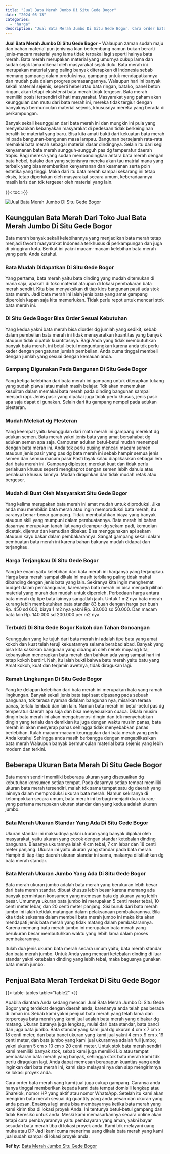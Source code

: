 ```yaml
---
title: "Jual Bata Merah Jumbo Di Situ Gede Bogor"
date: "2024-05-13"
categories: 
  - "harga"
description: "Jual Bata Merah Jumbo Di Situ Gede Bogor. Cara order bata merah yang kami jual juga cukup gampang. Caranya anda hanya tinggal memberikan kepada kami data tem..."
---
```


**Jual Bata Merah Jumbo Di Situ Gede Bogor** – Walaupun zaman sudah maju dan bahan material pun jenisnya kian berkembang namun bukan berarti jenis-macam material yang lama tidak terpakai lagi seperti halnya bata merah. Bata merah merupakan material yang umurnya cukup lama dan sudah sejak lama dikenal oleh masyarakat sejak dulu. Bata merah ini merupakan material yang paling banyak diterapkan di Indonesia sebab memang gampang dalam produksinya, gampang untuk mendapatkannya dan mudah pula dalam progres pemasangannya. Walaupun hari ini banyak sekali material sejenis, seperti hebel atau bata ringan, batako, panel beton ringan, akan tetapi eksistensi bata merah tidak tergeser. Bata merah memiliki posisi tersendiri di hati masyarakat. Masyarakat yang paham akan keunggulan dan mutu dari bata merah ini, mereka tidak tergiur dengan banyaknya bermunculan material sejenis, khususnya mereka yang berada di perkampungan.

Banyak sekali keunggulan dari bata merah ini dan mungkin ini pula yang menyebabkan kebanyakan masyarakat di pedesaan tidak berkeinginan beralih ke material yang baru. Bisa kita amati bukti dari kekuatan bata merah ini pada bangunan-bangunan masa lampau. Bangunan bersejarah rata-rata memakai bata merah sebagai material dasar dindingnya. Selain itu dari segi kenyamanan bata merah sungguh-sungguh pas dg temperatur daerah tropis. Bagi mereka yang sudah membandingkan antara bata merah dengan bata hebel, batako dan yang sejenisnya mereka akan tau matrial mana yang terbaik yang bisa memberikan kenyamanan dan keamanan serta poin estetika yang tinggi. Maka dari itu bata merah sampai sekarang ini tetap eksis, tetap diperlukan oleh masyarakat secara umum, keberadaannya masih laris dan tdk tergeser oleh material yang lain.

{{< toc >}}

![Jual Bata Merah Jumbo Di Situ Gede Bogor](/images/jual-bata-merah-28.png)

## Keunggulan Bata Merah Dari Toko Jual Bata Merah Jumbo Di Situ Gede Bogor

Bata merah banyak sekali kelebihannya yang menjadikan bata merah tetap menjadi favorit masyarakat Indonesia terkhusus di perkampungan dan juga di pinggiran kota. Berikut ini yakni macam-macam kelebihan bata merah yang perlu Anda ketahui.

### Bata Mudah Didapatkan Di Situ Gede Bogor

Yang pertama, bata merah yaitu bata dinding yang mudah ditemukan di mana saja, apakah di toko material ataupun di lokasi pembakaran bata merah sendiri. Kita bisa menyaksikan di tiap kios bangunan pasti ada stok bata merah. Jadi bata merah ini ialah jenis bata yang amat gampang diperoleh kapan saja kita memerlukan. Tidak perlu repot untuk mencari stok bata merah ini.

### Di Situ Gede Bogor Bisa Order Sesuai Kebutuhan

Yang kedua yakni bata merah bisa diorder dg jumlah yang sedikit, sebab dalam pembelian bata merah ini tidak mensyaratkan kuantitas yang banyak ataupun tidak dipatok kuantitasnya. Bagi Anda yang tidak membutuhkan banyak bata merah, ini betul-betul menguntungkan karena anda tdk perlu keder dengan pengaturan jumlah pembelian. Anda cuma tinggal membeli dengan jumlah yang sesuai dengan kemauan anda.

### Gampang Digunakan Pada Bangunan Di Situ Gede Bogor

Yang ketiga kelebihan dari bata merah ini gampang untuk diterapkan tukang yang sudah piawai atau malah masih belajar. Tdk akan menemukan kesulitan dalam memakai bata merah pada dinding bangunan sampai menjadi rapi. Jenis pasir yang dipakai juga tidak perlu khusus, jenis pasir apa saja dapat di gunakan. Selain dari itu gampang nempel pada adukan plesteran.

### Mudah Melekat dg Plesteran

Yang keempat yaitu keunggulan dari mata merah ini gampang merekat dg adukan semen. Bata merah yakni jenis bata yang amat bersahabat dg adukan semen apa saja. Campuran adukan betul-betul mudah menempel dengan bata merah ini. Anda tdk perlu pusing mencari macam semen ataupun jenis pasir yang pas dg bata merah ini sebab hampir semua jenis semen dan semua macam pasir Pasti layak kalau diaplikasikan sebagai lem dari bata merah ini. Gampang diplester, merekat kuat dan tidak perlu perlakuan khusus seperti mengkaprot dengan semen lebih dahulu atau perlakuan khusus lainnya. Mudah dirapihkan dan tidak mudah retak atau bergeser.

### Mudah di Buat Oleh Masyarakat Situ Gede Bogor

Yang kelima merupakan bata merah ini amat mudah untuk diproduksi. Jika anda mau membikin bata merah atau ingin memproduksi bata merah, itu caranya benar-benar gampang. Tidak membutuhkan biaya yang banyak ataupun skill yang mumpuni dalam pembuatannya. Bata merah ini bahan dasarnya merupakan tanah liat yang dicampur dg sekam padi, kemudian dicetak, dijemur dan kemudian dibakar. Bisa menggunakan api sekam ataupun kayu bakar dalam pembakarannya. Sangat gampang sekali dalam pembuatan bata merah ini karena bahan bakunya mudah didapat dan terjangkau.

### Harga Terjangkau Di Situ Gede Bogor

Yang ke enam yaitu kelebihan dari bata merah ini harganya yang terjangkau. Harga bata merah sampai dikala ini masih terbilang paling tidak mahal dibanding dengan jenis bata yang lain. Sekiranya kita ingin menghemat budget dalam pembangunan, karenanya bata merah ini bisa menjadi pilihan material yang murah dan mudah untuk diperoleh. Perbedaan harga antara bata merah dg tipe bata lainnya sangatlah jauh. Untuk 1 m2 nya bata merah kurang lebih membutuhkan bata standar 83 buah dengan harga per buah Rp. 450 sd 600, biaya 1 m2 nya yakni Rp. 33.000 sd 50.000. Dan macam bata lain Rp. 140.000 sd 200.000 per m2 nya.

### Terbukti Di Situ Gede Bogor Kokoh dan Tahan Goncangan

Keunggulan yang ke tujuh dari bata merah ini adalah tipe bata yang amat kokoh dan kuat telah teruji kekuatannya selama berabad abad. Banyak yang bisa kita saksikan bangunan yang dibangun oleh nenek moyang kita, kebanyakan menerapkan bata merah dan bahkan ada yang sampai hari ini tetap kokoh berdiri. Nah, itu ialah bukti bahwa batu merah yaitu batu yang Amat kokoh, kuat dan terjamin awetnya, tidak diragukan lagi.

### Ramah Lingkungan Di Situ Gede Bogor

Yang ke delapan kelebihan dari bata merah ini merupakan bata yang ramah lingkungan. Banyak sekali jenis bata tapi saat dipasang pada sebuah bangunan, tdk terasa nyaman didalam bangunan nya, misalkan terasa panas, terlalu lembab dan lain lain. Namun bata merah ini betul-betul pas dg temperatur daerah apa saja dan bisa menyesuaikan cuaca. Dikala musim dingin bata merah ini akan mengabsorpsi dingin dan tdk menyebabkan dingin yang terlalu dan demikian itu juga dengan waktu musim panas, bata merah ini akan menyerap panas sehingga tidak menyebabkan panas berlebihan. Itulah macam-macam keunggulan dari bata merah yang perlu Anda ketahui Sehingga anda masih berbangga dengan mengaplikasikan bata merah Walaupun banyak bermunculan material bata sejenis yang lebih modern dan terkini.

## Beberapa Ukuran Bata Merah Di Situ Gede Bogor

Bata merah sendiri memiliki beberapa ukuran yang disesuaikan dg kebutuhan konsumen setiap tempat. Pada dasarnya setiap tempat memiliki ukuran bata merah tersendiri, malah tdk sama tempat satu dg daerah yang lainnya dalam memproduksi ukuran bata merah. Namun sekiranya di kelompokkan secara umum, bata merah ini terbagi menjadi dua ukuran; yang pertama merupakan ukuran standar dan yang kedua adalah ukuran jumbo.

### Bata Merah Ukuran Standar Yang Ada Di Situ Gede Bogor

Ukuran standar ini maksudnya yakni ukuran yang banyak dipakai oleh masyarakat, yaitu ukuran yang cocok dengan standar ketebalan dinding bangunan. Biasanya ukurannya ialah 4 cm tebal, 7 cm lebar dan 18 centi meter panjang. Ukuran ini yaitu ukuran yang standar pada bata merah. Hampir di tiap-tiap daerah ukuran standar ini sama, makanya diistilahkan dg bata merah standar.

### Bata Merah Ukuran Jumbo Yang Ada Di Situ Gede Bogor

Bata merah ukuran jumbo adalah bata merah yang berukuran lebih besar dari bata merah standar. dibuat khusus lebih besar karena memang ada banyak permintaan konsumen yang memesan bata dg ukuran yang lebih besar. Umumnya ukuran bata jumbo ini merupakan 5 centi meter tebal, 10 centi meter lebar, dan 20 centi meter panjang. Sisi buruk dari bata merah jumbo ini ialah ketidak matangan dalam pelaksanaan pembakarannya. Bila kita tidak seksama dalam membeli bata merah jumbo ini maka kita akan mendapati jenis bata merah yang tidak matang dalam pembakarannya. Karena memang bata merah jumbo ini merupakan bata merah yang berukuran besar membutuhkan waktu yang lebih lama dalam proses pembakarannya.

Itulah dua jenis ukuran bata merah secara umum yaitu; bata merah standar dan bata merah jumbo. Untuk Anda yang mencari ketebalan dinding di luar standar yakni ketebalan dinding yang lebih tebal, maka bagusnya gunakan bata merah jumbo.

## Penjual Bata Merah Terdekat Di Situ Gede Bogor

{{< table-tables table="table2" >}}

Apabila diantara Anda sedang mencari Jual Bata Merah Jumbo Di Situ Gede Bogor yang terdekat dengan daerah anda, karenanya anda telah pas berada di laman ini. Sebab kami yakni penjual bata merah yang telah lama dan terpercaya bata merah yang kami jual adalah bata merah yang dibakar dg matang. Ukuran batanya juga lengkap, mulai dari bata standar, bata banci dan juga bata jumbo. Bata standar yang kami jual dg ukuran 4 cm x 7 cm x 18 centi meter, dan bata banci ukuran yang kami jual yakni 4 cm x 9 cm x 19 centi meter, dan bata jumbo yang kami jual ukurannya adalah full jumbo; yakni ukuran 5 cm x 10 cm x 20 centi meter. Untuk stok bata merah sendiri kami memiliki banyak stok, sebab kami juga memiliki Lio atau tempat pembakaran bata merah yang banyak, sehingga stok bata merah kami tdk perlu diragukan lagi. Anda dapat memesan berapapun kuantias yang anda inginkan dari bata merah ini, kami siap melayani nya dan siap mengirimnya ke lokasi proyek anda.

Cara order bata merah yang kami jual juga cukup gampang. Caranya anda hanya tinggal memberikan kepada kami data tempat domisili lengkap atau Sharelok, nomor HP yang aktif atau nomor WhatsApp. Setelah itu kami akan mengirim bata merah sesuai dg quantity yang anda pesan dan ukuran yang anda pesan. Enaknya lagi anda bisa membayarnya ketika bata merah yang kami kirim tiba di lokasi proyek Anda. Ini tentunya betul-betul gampang dan tidak Beresiko untuk anda. Meski kami memasarkannya secara online akan tetapi cara pembayarannya yaitu pembayaran yang aman, yakni bayar sesudah bata merah tiba di lokasi proyek anda. Kami tdk melayani uang muka atau DP Jadi kami cuma menerima uang dikala bata merah yang kami jual sudah sampai di lokasi proyek anda.

**Ref by:** [Bata Merah Jumbo Situ Gede Bogor](https://id.wikipedia.org/wiki/Bata)
